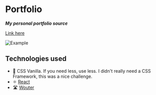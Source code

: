# Portfolio

_**My personal portfolio source**_

[Link here](https://simoneguarneri.is)

![Example](https://i.imgur.com/ZeVtzId.gif)


## Technologies used

  - 🔵 CSS Vanilla. If you need less, use less. I didn't really need a CSS Framework, this was a nice challenge.
  - ⚛ [React](https://reactjs.org)
  - 🛣 [Wouter](https://github.com/molefrog/wouter)
